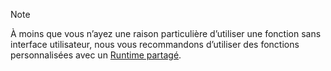 >[!NOTE]
> À moins que vous n’ayez une raison particulière d’utiliser une fonction sans interface utilisateur, nous vous recommandons d’utiliser des fonctions personnalisées avec un [Runtime partagé](../excel/configure-your-add-in-to-use-a-shared-runtime.md).